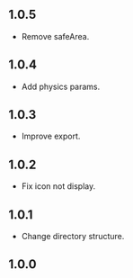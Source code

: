 ## 1.0.5
* Remove safeArea.
## 1.0.4
* Add physics params.
## 1.0.3
* Improve export.
## 1.0.2
* Fix icon not display.
## 1.0.1
* Change directory structure.
## 1.0.0
